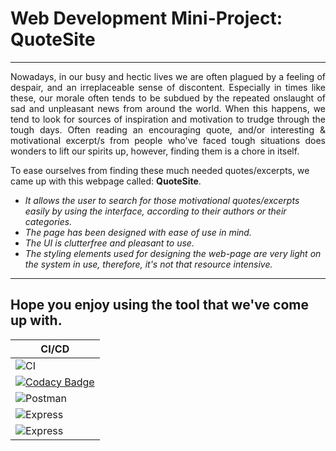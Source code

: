# Web Development Mini-Project: QuoteSite



----------------------------------------------
<p style='text-align: justify;'> Nowadays, in our busy and hectic lives we are often plagued by a feeling of despair, and an irreplaceable sense of discontent. Especially in times like these, our morale often tends to be subdued by the repeated onslaught of sad and unpleasant news from around the world. When this happens, we tend to look for sources of inspiration and motivation to trudge through the tough days. Often reading an encouraging quote, and/or interesting & motivational excerpt/s from people who've faced tough situations does wonders to lift our spirits up, however, finding them is a chore in itself. </p>

To ease ourselves from finding these much needed quotes/excerpts, we came up with this webpage called: **QuoteSite**. 
* _It allows the user to search for those motivational quotes/excerpts easily by using the interface, according to their authors or their categories._
* _The page has been designed with ease of use in mind._
* _The UI is clutterfree and pleasant to use._
* _The styling elements used for designing the web-page are very light on the system in use, therefore, it's not that resource intensive._

-----------------------------------------------
Hope you enjoy using the tool that we've come up with.
-----------------------------------------------
|CI/CD|
|-----|
|![CI](https://github.com/99002683/Web_Development_Mini_Project/workflows/CI/badge.svg)|
|[![Codacy Badge](https://api.codacy.com/project/badge/Grade/654c6a54d09945c696e267bf57ae111c)](https://app.codacy.com/gh/99002683/Web_Development_Mini_Project?utm_source=github.com&utm_medium=referral&utm_content=99002683/Web_Development_Mini_Project&utm_campaign=Badge_Grade)|
|![Postman](https://github.com/99002683/Web_Development_Mini_Project/workflows/Postman/badge.svg?branch=main)|
|![Express](https://github.com/99002683/Web_Development_Mini_Project/workflows/Express/badge.svg?branch=main)|
|![Express](https://github.com/99002683/Web_Development_Mini_Project/workflows/Express/badge.svg?branch=main)|
